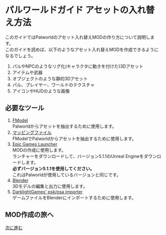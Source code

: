# パルワールドガイド アセットの入れ替え方法

このガイドではPalworldのアセット入れ替えMODの作り方について説明します。\
このガイドを読めば、以下のようなアセット入れ替えMODを作成できるようになるでしょう。

1. パルやNPCのようなリグ化(キャラクタに動きを付けた)3Dアセット
2. アイテムや武器
3. オブジェクトのような静的3Dアセット
4. パル、プレイヤー、ワールドのテクスチャ
5. アイコンやHUDのような画像

## 必要なツール

1. [FModel](https://fmodel.app/)\
   Palworldからアセットを抽出するために使用します。
2. [マッピングファイル](https://github.com/KURAMAAA0/PalModding/raw/main/Assset%20Swap%20Guide/Mappings.usmap "direct download")\
   FModelでPalworldからアセットを抽出するために使用します。
3. [Epic Games Launcher](https://www.unrealengine.com/ja/download)\
   MODの作成に使用します。\
   ランチャーをダウンロードして、バージョン5.1.1のUnreal Engineをダウンロードします。\
   **必ずバージョン5.1.1を使用してください。**\
   これはPalworldが使用しているバージョンと同じです。
4. [Blender](https://www.blender.org/download/)\
   3Dモデルの編集と出力に使用します。
5. [DarklightGames' psk/psa importer](https://github.com/DarklightGames/io_scene_psk_psa/releases)\
   ゲームファイルをBlenderにインポートするために使用します。

## MOD作成の旅へ

[次に進む](https://github.com/KURAMAAA0/PalModding/blob/main/Assset%20Swap%20Guide%20JA/StartingOut.md)

